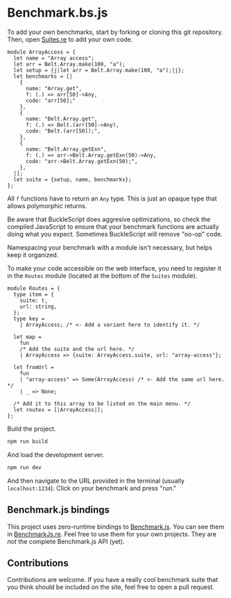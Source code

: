 # Benchmark.bs.js

To add your own benchmarks, start by forking or cloning this git repository.
Then, open [Suites.re](src/Suites.re) to add your own code.

```reason
module ArrayAccess = {
  let name = "Array access";
  let arr = Belt.Array.make(100, "a");
  let setup = {j|let arr = Belt.Array.make(100, "a");|j};
  let benchmarks = [|
    {
      name: "Array.get",
      f: (.) => arr[50]->Any,
      code: "arr[50];"
    },
    {
      name: "Belt.Array.get",
      f: (.) => Belt.(arr[50]->Any),
      code: "Belt.(arr[50]);",
    },
    {
      name: "Belt.Array.getExn",
      f: (.) => arr->Belt.Array.getExn(50)->Any,
      code: "arr->Belt.Array.getExn(50);",
    },
  |];
  let suite = {setup, name, benchmarks};
};
```

All `f` functions have to return an `Any` type. This is just an opaque type
that allows polymorphic returns.

Be aware that BuckleScript does aggresive optimizations, so check the compiled
JavaScript to ensure that your benchmark functions are actually doing what you
expect. Sometimes BuckleScript will remove "no-op" code.

Namespacing your benchmark with a module isn't necessary, but helps keep it
organized.

To make your code accessible on the web interface, you need to register it in
the `Routes` module (located at the bottom of the `Suites` module).

```reason
module Routes = {
  type item = {
    suite: t,
    url: string,
  };
  type key =
    | ArrayAccess; /* <- Add a variant here to identify it. */

  let map =
    fun
    /* Add the suite and the url here. */
    | ArrayAccess => {suite: ArrayAccess.suite, url: "array-access"};

  let fromUrl =
    fun
    | "array-access" => Some(ArrayAccess) /* <- Add the same url here. */
    | _ => None;

  /* Add it to this array to be listed on the main menu. */
  let routes = [|ArrayAccess|];
};
```

Build the project.

```sh
npm run build
```

And load the development server.

```sh
npm run dev
```

And then navigate to the URL provided in the terminal (usually
`localhost:1234`). Click on your benchmark and press "run."

## Benchmark.js bindings

This project uses zero-runtime bindings to [Benchmark.js](https://benchmarkjs.com/).
You can see them in [BenchmarkJs.re](src/BenchmarkJs.re). Feel free to use them
for your own projects. They are *not* the complete Benchmark.js API (yet).

## Contributions

Contributions are welcome. If you have a really cool benchmark suite that you
think should be included on the site, feel free to open a pull request.
